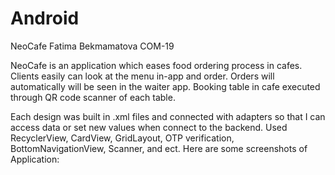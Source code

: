 # Android

NeoCafe
Fatima Bekmamatova COM-19

NeoCafe is an application which eases food ordering process in cafes. Clients easily can look at the menu in-app and order. Orders will automatically will be seen in the waiter app. Booking table in cafe executed through QR code scanner of each table. 

Each design was built in .xml files and connected with adapters so that I can access data or set new values when connect to the backend. Used RecyclerView, CardView, GridLayout, OTP verification, BottomNavigationView, Scanner, and ect. Here are some screenshots of Application:

    

  
